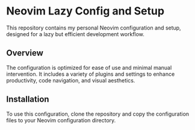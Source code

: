 # Neovim Lazy Config and Setup

This repository contains my personal Neovim configuration and setup, designed for a lazy but efficient development workflow. 

## Overview

The configuration is optimized for ease of use and minimal manual intervention. It includes a variety of plugins and settings to enhance productivity, code navigation, and visual aesthetics.

## Installation

To use this configuration, clone the repository and copy the configuration files to your Neovim configuration directory.
